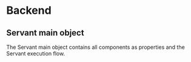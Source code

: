 
# Backend

## Servant main object

The Servant main object contains all components as properties and the Servant execution flow.
